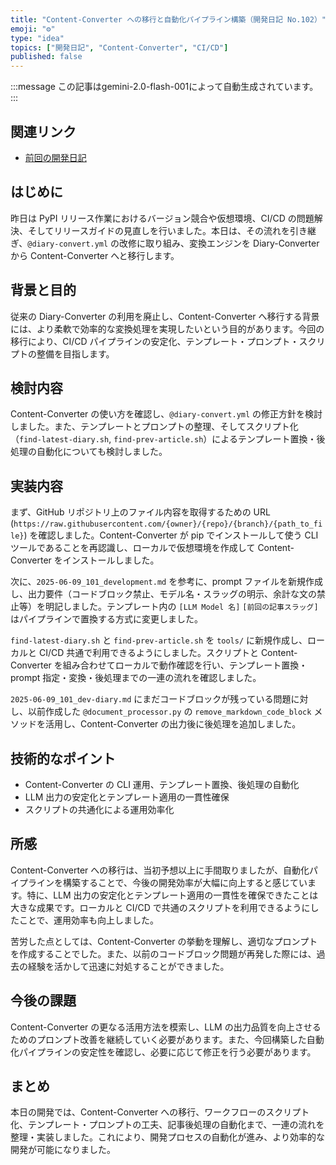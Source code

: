 ```yaml
---
title: "Content-Converter への移行と自動化パイプライン構築（開発日記 No.102）"
emoji: "⚙️"
type: "idea"
topics: ["開発日記", "Content-Converter", "CI/CD"]
published: false
---
```


:::message
この記事はgemini-2.0-flash-001によって自動生成されています。
:::

## 関連リンク

- [前回の開発日記](https://zenn.dev/centervil/articles/2025-06-20_112_dev-diary)

## はじめに

昨日は PyPI リリース作業におけるバージョン競合や仮想環境、CI/CD の問題解決、そしてリリースガイドの見直しを行いました。本日は、その流れを引き継ぎ、`@diary-convert.yml` の改修に取り組み、変換エンジンを Diary-Converter から Content-Converter へと移行します。

## 背景と目的

従来の Diary-Converter の利用を廃止し、Content-Converter へ移行する背景には、より柔軟で効率的な変換処理を実現したいという目的があります。今回の移行により、CI/CD パイプラインの安定化、テンプレート・プロンプト・スクリプトの整備を目指します。

## 検討内容

Content-Converter の使い方を確認し、`@diary-convert.yml` の修正方針を検討しました。また、テンプレートとプロンプトの整理、そしてスクリプト化（`find-latest-diary.sh`, `find-prev-article.sh`）によるテンプレート置換・後処理の自動化についても検討しました。

## 実装内容

まず、GitHub リポジトリ上のファイル内容を取得するための URL (`https://raw.githubusercontent.com/{owner}/{repo}/{branch}/{path_to_file}`) を確認しました。Content-Converter が pip でインストールして使う CLI ツールであることを再認識し、ローカルで仮想環境を作成して Content-Converter をインストールしました。

次に、`2025-06-09_101_development.md` を参考に、prompt ファイルを新規作成し、出力要件（コードブロック禁止、モデル名・スラッグの明示、余計な文の禁止等）を明記しました。テンプレート内の `[LLM Model 名]` `[前回の記事スラッグ]` はパイプラインで置換する方式に変更しました。

`find-latest-diary.sh` と `find-prev-article.sh` を `tools/` に新規作成し、ローカルと CI/CD 共通で利用できるようにしました。スクリプトと Content-Converter を組み合わせてローカルで動作確認を行い、テンプレート置換・prompt 指定・変換・後処理までの一連の流れを確認しました。

`2025-06-09_101_dev-diary.md` にまだコードブロックが残っている問題に対し、以前作成した `@document_processor.py` の `remove_markdown_code_block` メソッドを活用し、Content-Converter の出力後に後処理を追加しました。

## 技術的なポイント

- Content-Converter の CLI 運用、テンプレート置換、後処理の自動化
- LLM 出力の安定化とテンプレート適用の一貫性確保
- スクリプトの共通化による運用効率化

## 所感

Content-Converter への移行は、当初予想以上に手間取りましたが、自動化パイプラインを構築することで、今後の開発効率が大幅に向上すると感じています。特に、LLM 出力の安定化とテンプレート適用の一貫性を確保できたことは大きな成果です。ローカルと CI/CD で共通のスクリプトを利用できるようにしたことで、運用効率も向上しました。

苦労した点としては、Content-Converter の挙動を理解し、適切なプロンプトを作成することでした。また、以前のコードブロック問題が再発した際には、過去の経験を活かして迅速に対処することができました。

## 今後の課題

Content-Converter の更なる活用方法を模索し、LLM の出力品質を向上させるためのプロンプト改善を継続していく必要があります。また、今回構築した自動化パイプラインの安定性を確認し、必要に応じて修正を行う必要があります。

## まとめ

本日の開発では、Content-Converter への移行、ワークフローのスクリプト化、テンプレート・プロンプトの工夫、記事後処理の自動化まで、一連の流れを整理・実装しました。これにより、開発プロセスの自動化が進み、より効率的な開発が可能になりました。
